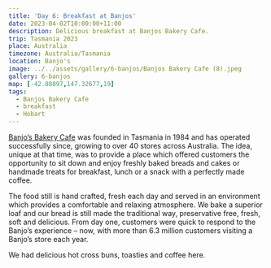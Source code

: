 ```yaml
---
title: 'Day 6: Breakfast at Banjos'
date: 2023-04-02T10:00:00+11:00
description: Delicious breakfast at Banjos Bakery Cafe.
trip: Tasmania 2023
place: Australia
timezone: Australia/Tasmania
location: Banjo's
image: ../../assets/gallery/6-banjos/Banjos Bakery Cafe (8).jpeg
gallery: 6-banjos
map: [-42.88097,147.32677,19]
tags:
  - Banjos Bakery Cafe
  - breakfast
  - Hobart
---
```

[Banjo’s Bakery Cafe](https://banjos.com.au/hobart) was founded in Tasmania in 1984 and has operated successfully since, growing to over 40 stores across Australia. The idea, unique at that time, was to provide a place which offered customers the opportunity to sit down and enjoy freshly baked breads and cakes or handmade treats for breakfast, lunch or a snack with a perfectly made coffee.

The food still is hand crafted, fresh each day and served in an environment which provides a comfortable and relaxing atmosphere. We bake a superior loaf and our bread is still made the traditional way, preservative free, fresh, soft and delicious. From day one, customers were quick to respond to the Banjo’s experience – now, with more than 6.3 million customers visiting a Banjo’s store each year.

We had delicious hot cross buns, toasties and coffee here.
